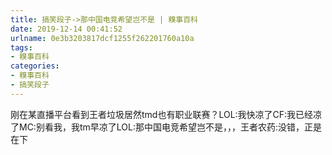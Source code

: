```yaml
---
title: 搞笑段子->那中国电竞希望岂不是 | 糗事百科
date: 2019-12-14 00:41:52
urlname: 0e3b3203817dcf1255f262201760a10a
tags: 
- 糗事百科
categories:
- 糗事百科
- 搞笑段子
---
```

刚在某直播平台看到王者垃圾居然tmd也有职业联赛？LOL:我快凉了CF:我已经凉了MC:别看我，我tm早凉了LOL:那中国电竞希望岂不是，，，王者农药:没错，正是在下


